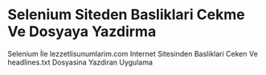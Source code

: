 # Selenium Siteden Basliklari Cekme Ve Dosyaya Yazdirma

Selenium İle lezzetlisunumlarim.com Internet Sitesinden Basliklari Ceken Ve headlines.txt Dosyasina Yazdiran Uygulama

